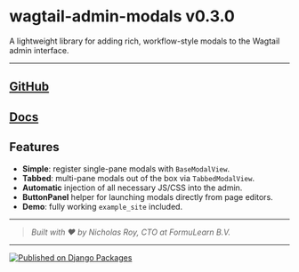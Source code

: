 # wagtail-admin-modals v0.3.0

A lightweight library for adding rich, workflow-style modals to the Wagtail admin interface.

---
[GitHub](https://github.com/FormuLearn/wagtail-admin-modals) 
--- 
[Docs](https://docs.formulearn.org/docs/projects/wagtail-admin-modals/)
---


## Features

- **Simple**: register single-pane modals with `BaseModalView`.  
- **Tabbed**: multi-pane modals out of the box via `TabbedModalView`.  
- **Automatic** injection of all necessary JS/CSS into the admin.  
- **ButtonPanel** helper for launching modals directly from page editors.  
- **Demo**: fully working `example_site` included.

---

> *Built with ❤️ by Nicholas Roy, CTO at FormuLearn B.V.*
---
[![Published on Django Packages](https://img.shields.io/badge/Published%20on-Django%20Packages-0c3c26)](https://djangopackages.org/packages/p/wagtail-admin-modals/)



